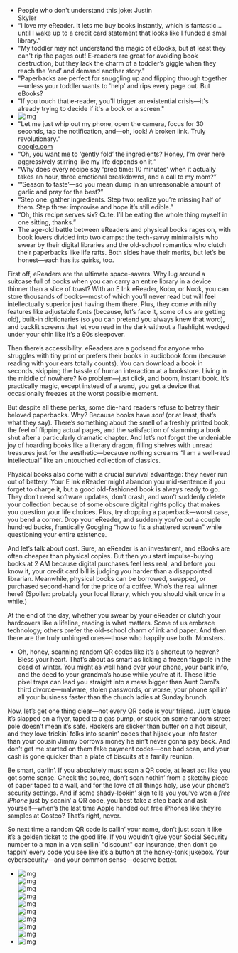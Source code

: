 - People who don't understand this joke: 
    Justin  
    Skyler  
- “I love my eReader. It lets me buy books instantly, which is fantastic… until I wake up to a credit card statement that looks like I funded a small library.”
- "My toddler may not understand the magic of eBooks, but at least they can't rip the pages out! E-readers are great for avoiding book destruction, but they lack the charm of a toddler’s giggle when they reach the ‘end’ and demand another story."
- "Paperbacks are perfect for snuggling up and flipping through together—unless your toddler wants to 'help' and rips every page out. But eBooks?
- "If you touch that e-reader, you'll trigger an existential crisis—it's already trying to decide if it's a book or a screen."
- ![img](./img/book01.png)
- "Let me just whip out my phone, open the camera, focus for 30 seconds, tap the notification, and—oh, look! A broken link. Truly revolutionary."  
  [google.com](google.com/404)
- “Oh, you want me to ‘gently fold’ the ingredients? Honey, I’m over here aggressively stirring like my life depends on it.”
- “Why does every recipe say ‘prep time: 10 minutes’ when it actually takes an hour, three emotional breakdowns, and a call to my mom?”
- “‘Season to taste’—so you mean dump in an unreasonable amount of garlic and pray for the best?”
- “Step one: gather ingredients. Step two: realize you’re missing half of them. Step three: improvise and hope it’s still edible.”
- “Oh, this recipe serves six? Cute. I’ll be eating the whole thing myself in one sitting, thanks.”
- The age-old battle between eReaders and physical books rages on, with book lovers divided into two camps: the tech-savvy minimalists who swear by their digital libraries and the old-school romantics who clutch their paperbacks like life rafts. Both sides have their merits, but let’s be honest—each has its quirks, too.

First off, eReaders are the ultimate space-savers. Why lug around a suitcase full of books when you can carry an entire library in a device thinner than a slice of toast? With an E Ink eReader, Kobo, or Nook, you can store thousands of books—most of which you’ll never read but will feel intellectually superior just having them there. Plus, they come with nifty features like adjustable fonts (because, let’s face it, some of us are getting old), built-in dictionaries (so you can pretend you always knew that word), and backlit screens that let you read in the dark without a flashlight wedged under your chin like it’s a 90s sleepover.

Then there’s accessibility. eReaders are a godsend for anyone who struggles with tiny print or prefers their books in audiobook form (because reading with your ears totally counts). You can download a book in seconds, skipping the hassle of human interaction at a bookstore. Living in the middle of nowhere? No problem—just click, and boom, instant book. It’s practically magic, except instead of a wand, you get a device that occasionally freezes at the worst possible moment.

But despite all these perks, some die-hard readers refuse to betray their beloved paperbacks. Why? Because books have *soul* (or at least, that’s what they say). There’s something about the smell of a freshly printed book, the feel of flipping actual pages, and the satisfaction of slamming a book shut after a particularly dramatic chapter. And let’s not forget the undeniable joy of hoarding books like a literary dragon, filling shelves with unread treasures just for the aesthetic—because nothing screams “I am a well-read intellectual” like an untouched collection of classics.

Physical books also come with a crucial survival advantage: they never run out of battery. Your E Ink eReader might abandon you mid-sentence if you forget to charge it, but a good old-fashioned book is always ready to go. They don’t need software updates, don’t crash, and won’t suddenly delete your collection because of some obscure digital rights policy that makes you question your life choices. Plus, try dropping a paperback—worst case, you bend a corner. Drop your eReader, and suddenly you’re out a couple hundred bucks, frantically Googling “how to fix a shattered screen” while questioning your entire existence.

And let’s talk about cost. Sure, an eReader is an investment, and eBooks are often cheaper than physical copies. But then you start impulse-buying books at 2 AM because digital purchases feel less real, and before you know it, your credit card bill is judging you harder than a disappointed librarian. Meanwhile, physical books can be borrowed, swapped, or purchased second-hand for the price of a coffee. Who’s the real winner here? (Spoiler: probably your local library, which you should visit once in a while.)

At the end of the day, whether you swear by your eReader or clutch your hardcovers like a lifeline, reading is what matters. Some of us embrace technology; others prefer the old-school charm of ink and paper. And then there are the truly unhinged ones—those who happily use both. Monsters.

- Oh, honey, scanning random QR codes like it’s a shortcut to heaven? Bless your heart. That’s about as smart as licking a frozen flagpole in the dead of winter.  You might as well hand over your phone, your bank info, and the deed to your grandma’s house while you’re at it. These little pixel traps can lead you straight into a mess bigger than Aunt Carol’s third divorce—malware, stolen passwords, or worse, your phone spillin’ all your business faster than the church ladies at Sunday brunch.  

Now, let’s get one thing clear—not every QR code is your friend. Just ‘cause it’s slapped on a flyer, taped to a gas pump, or stuck on some random street pole doesn’t mean it’s safe. Hackers are slicker than butter on a hot biscuit, and they love trickin’ folks into scanin’ codes that hijack your info faster than your cousin Jimmy borrows money he ain’t never gonna pay back. And don’t get me started on them fake payment codes—one bad scan, and your cash is gone quicker than a plate of biscuits at a family reunion.  

Be smart, darlin’. If you absolutely must scan a QR code, at least act like you got some sense. Check the source, don’t scan nothin’ from a sketchy piece of paper taped to a wall, and for the love of all things holy, use your phone’s security settings. And if some shady-lookin’ sign tells you you’ve won a *free iPhone* just by scanin’ a QR code, you best take a step back and ask yourself—when’s the last time Apple handed out free iPhones like they’re samples at Costco? That’s right, never.  

So next time a random QR code is callin’ your name, don’t just scan it like it’s a golden ticket to the good life. If you wouldn’t give your Social Security number to a man in a van sellin’ "discount" car insurance, then don’t go tappin’ every code you see like it’s a button at the honky-tonk jukebox. Your cybersecurity—and your common sense—deserve better.


- ![img](./img/1%20-%20Zelda.png)  
  ![img](./img/2%20-%20Zelda.png)  
  ![img](./img/3%20-%20Zelda.png)  
  ![img](./img/4%20-%20Zelda.png)  
  ![img](./img/5%20-%20Zelda.jpg)  
  ![img](./img/6%20-%20Zelda.png)  
  ![img](./img/7%20-%20Zelda.png)  
  ![img](./img/8%20-%20Zelda.jpg)  
  ![img](./img/9%20-%20Zelda.png) 
- ![img](./img/rickroll.gif)
